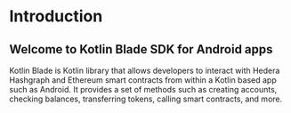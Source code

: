 # Introduction

## Welcome to Kotlin Blade SDK for Android apps

Kotlin Blade is Kotlin library that allows developers to interact with Hedera Hashgraph and Ethereum smart contracts from within a Kotlin based app such as Android. It provides a set of methods such as creating accounts, checking balances, transferring tokens, calling smart contracts, and more.
